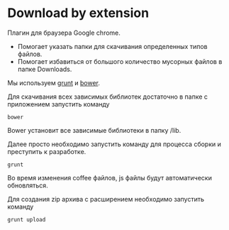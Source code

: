 Download by extension
=========

Плагин для браузера Google chrome. 
* Помогает указать папки для скачивания определенных типов файлов.
* Помогает избавиться от большого количество мусорных файлов в папке Downloads.

Мы используем [grunt][2] и [bower][1].

Для скачивания всех зависимых библиотек достаточно в папке с приложением запустить команду

```
bower
```

Bower установит все зависимые библиотеки в папку /lib.

Далее просто необходимо запустить команду для процесса сборки и преступить к разработке. 

```
grunt
```

Во время изменения coffee файлов, js файлы будут автоматически обновляться.

Для создания zip архива с расширением необходимо запустить команду

```
grunt upload
```

[1]: http://bower.io/ "Bower"
[2]: http://gruntjs.com/ "Gruntjs"

